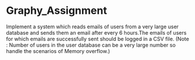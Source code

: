 # Graphy_Assignment
Implement a system which reads emails of users from a very large user database and sends them an email after every 6 hours.The emails of users for which emails are successfully sent should be logged in a CSV file.
(Note : Number of users in the user database can be a very large number so handle the scenarios of Memory overflow.)